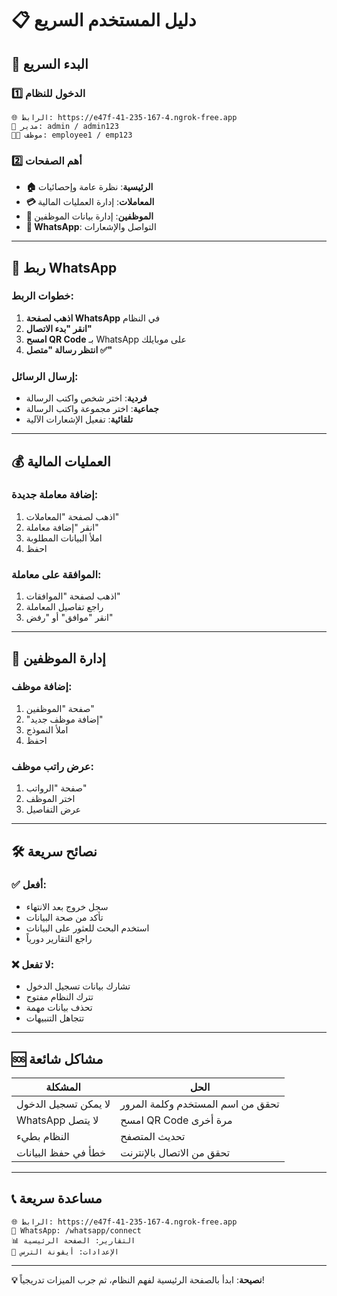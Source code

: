 # 📋 دليل المستخدم السريع

## 🚀 **البدء السريع**

### 1️⃣ الدخول للنظام
```
🌐 الرابط: https://e47f-41-235-167-4.ngrok-free.app
👤 مدير: admin / admin123
👨‍💻 موظف: employee1 / emp123
```

### 2️⃣ أهم الصفحات
- **🏠 الرئيسية**: نظرة عامة وإحصائيات
- **💳 المعاملات**: إدارة العمليات المالية  
- **👥 الموظفين**: إدارة بيانات الموظفين
- **📱 WhatsApp**: التواصل والإشعارات

---

## 📱 **ربط WhatsApp**

### خطوات الربط:
1. **اذهب لصفحة WhatsApp** في النظام
2. **انقر "بدء الاتصال"**
3. **امسح QR Code** بـ WhatsApp على موبايلك
4. **انتظر رسالة "متصل ✅"**

### إرسال الرسائل:
- **فردية**: اختر شخص واكتب الرسالة
- **جماعية**: اختر مجموعة واكتب الرسالة
- **تلقائية**: تفعيل الإشعارات الآلية

---

## 💰 **العمليات المالية**

### إضافة معاملة جديدة:
1. اذهب لصفحة "المعاملات"
2. انقر "إضافة معاملة"
3. املأ البيانات المطلوبة
4. احفظ

### الموافقة على معاملة:
1. اذهب لصفحة "الموافقات"
2. راجع تفاصيل المعاملة
3. انقر "موافق" أو "رفض"

---

## 👥 **إدارة الموظفين**

### إضافة موظف:
1. صفحة "الموظفين"
2. "إضافة موظف جديد"
3. املأ النموذج
4. احفظ

### عرض راتب موظف:
1. صفحة "الرواتب"
2. اختر الموظف
3. عرض التفاصيل

---

## 🛠️ **نصائح سريعة**

### ✅ أفعل:
- سجل خروج بعد الانتهاء
- تأكد من صحة البيانات
- استخدم البحث للعثور على البيانات
- راجع التقارير دورياً

### ❌ لا تفعل:
- تشارك بيانات تسجيل الدخول
- تترك النظام مفتوح
- تحذف بيانات مهمة
- تتجاهل التنبيهات

---

## 🆘 **مشاكل شائعة**

| المشكلة | الحل |
|---------|-----|
| لا يمكن تسجيل الدخول | تحقق من اسم المستخدم وكلمة المرور |
| WhatsApp لا يتصل | امسح QR Code مرة أخرى |
| النظام بطيء | تحديث المتصفح |
| خطأ في حفظ البيانات | تحقق من الاتصال بالإنترنت |

---

## 📞 **مساعدة سريعة**

```
🌐 الرابط: https://e47f-41-235-167-4.ngrok-free.app
📱 WhatsApp: /whatsapp/connect
📊 التقارير: الصفحة الرئيسية
🔧 الإعدادات: أيقونة الترس
```

---

**💡 نصيحة**: ابدأ بالصفحة الرئيسية لفهم النظام، ثم جرب الميزات تدريجياً! 